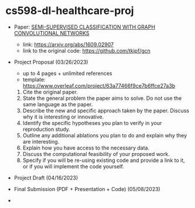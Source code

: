 # cs598-dl-healthcare-proj

- Paper: [SEMI-SUPERVISED CLASSIFICATION WITH GRAPH CONVOLUTIONAL NETWORKS](https://arxiv.org/pdf/1609.02907.pdf)
  - link: https://arxiv.org/abs/1609.02907
  - link to the original code: https://github.com/tkipf/gcn
- Project Proposal (03/26/2023)
  - up to 4 pages + unlimited references
  - template: https://www.overleaf.com/project/63a77466f9ce7b6ffce27a3b
  1) Cite the original paper.
  2) State the general problem the paper aims to solve. Do not use the same language as the paper.
  1) Describe the new and specific approach taken by the paper. Discuss why it is interesting or innovative.
  1) Identify the specific hypotheses you plan to verify in your reproduction study.
  1) Outline any additional ablations you plan to do and explain why they are interesting.
  1) Explain how you have access to the necessary data.
  2) Discuss the computational feasibility of your proposed work.
  3) Specify if you will be re-using existing code and provide a link to it, or if you will implement the code yourself.

- Project Draft (04/16/2023)
- Final Submission (PDF + Presentation + Code) (05/08/2023)
- 
